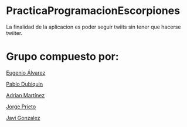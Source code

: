 PracticaProgramacionEscorpiones
===============================
La finalidad de la aplicacion es poder seguir 
twiits sin  tener que hacerse twiiter.

Grupo compuesto por:
===============================

[Eugenio Álvarez](https://github.com/EugenioAM)

[Pablo Dubiquin](https://github.com/pablodubikin)

[Adrian Martínez](https://github.com/AdrianMS)

[Jorge Prieto](https://github.com/JorgePrieto)

[Javi Gonzalez](https://github.com/Javigv7)